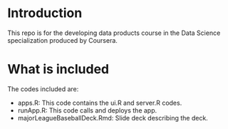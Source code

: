 # Introduction

This repo is for the developing data products course in the Data Science specialization produced by Coursera.

# What is included

The codes included are:

- apps.R: This code contains the ui.R and server.R codes.
- runApp.R: This code calls and deploys the app.
- majorLeagueBaseballDeck.Rmd: Slide deck describing the deck.
